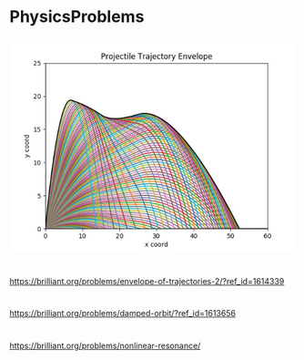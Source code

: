 # PhysicsProblems
![](Scripts/EnvelopeOfTrajectories.jpg?raw=true)
#
https://brilliant.org/problems/envelope-of-trajectories-2/?ref_id=1614339
#
https://brilliant.org/problems/damped-orbit/?ref_id=1613656
#
https://brilliant.org/problems/nonlinear-resonance/


